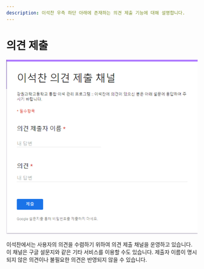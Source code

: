 ```yaml
---
description: 이석찬 우측 하단 아래에 존재하는 의견 제출 기능에 대해 설명합니다.
---
```


# 의견 제출

![의견 제출 기능 / 2019.11.09.](../../.gitbook/assets/의견제출.png)

이석찬에서는 사용자의 의견을 수렴하기 위하여 의견 제출 채널을 운영하고 있습니다.  이 채널은 구글 설문지와 같은 기타 서비스를 이용할 수도 있습니다. 제출자 이름이 명시되지 않은 의견이나 불필요한 의견은 반영되지 않을 수 있습니다.
